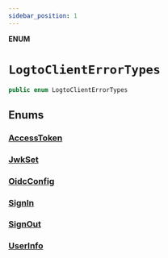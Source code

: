 ```yaml
---
sidebar_position: 1
---
```


**ENUM**

# `LogtoClientErrorTypes`

```swift
public enum LogtoClientErrorTypes
```

## Enums

###   [AccessToken](LogtoClientErrorTypes.AccessToken.md)
###   [JwkSet](LogtoClientErrorTypes.JwkSet.md)
###   [OidcConfig](LogtoClientErrorTypes.OidcConfig.md)
###   [SignIn](LogtoClientErrorTypes.SignIn.md)
###   [SignOut](LogtoClientErrorTypes.SignOut.md)
###   [UserInfo](LogtoClientErrorTypes.UserInfo.md)

